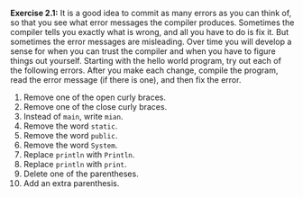 **Exercise 2.1:**
It is a good idea to commit as many errors as you can think of, so that you see what error messages the compiler produces.
Sometimes the compiler tells you exactly what is wrong, and all you have to do is fix it.
But sometimes the error messages are misleading.
Over time you will develop a sense for when you can trust the compiler and when you have to figure things out yourself.
Starting with the hello world program, try out each of the following errors.
After you make each change, compile the program, read the error message (if there is one), and then fix the error.


1.  Remove one of the open curly braces.
1.  Remove one of the close curly braces.
1.  Instead of `main`, write `mian`.
1.  Remove the word `static`.
1.  Remove the word `public`.
1.  Remove the word `System`.
1.  Replace `println` with `Println`.
1.  Replace `println` with `print`.
1.  Delete one of the parentheses.
1.  Add an extra parenthesis.